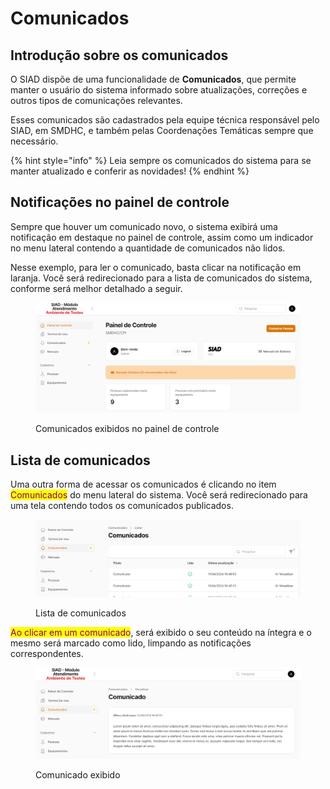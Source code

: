 # Comunicados

## Introdução sobre os comunicados

O SIAD dispõe de uma funcionalidade de **Comunicados**, que permite manter o usuário do sistema informado sobre atualizações, correções e outros tipos de comunicações relevantes.&#x20;

Esses comunicados são cadastrados pela equipe técnica responsável pelo SIAD, em SMDHC, e também pelas Coordenações Temáticas sempre que necessário.

{% hint style="info" %}
Leia sempre os comunicados do sistema para se manter atualizado e conferir as novidades!
{% endhint %}

## Notificações no painel de controle

Sempre que houver um comunicado novo, o sistema exibirá uma notificação em destaque no painel de controle, assim como um indicador no menu lateral contendo a quantidade de comunicados não lidos.

Nesse exemplo, para ler o comunicado, basta clicar na notificação em laranja. Você será redirecionado para a lista de comunicados do sistema, conforme será melhor detalhado a seguir.

<figure><img src="../.gitbook/assets/image (76).png" alt=""><figcaption><p>Comunicados exibidos no painel de controle</p></figcaption></figure>

## Lista de comunicados

Uma outra forma de acessar os comunicados é clicando no item <mark style="color:purple;">Comunicados</mark> do menu lateral do sistema. Você será redirecionado para uma tela contendo todos os comunicados publicados.

<figure><img src="../.gitbook/assets/image (1) (2) (1).png" alt=""><figcaption><p>Lista de comunicados</p></figcaption></figure>

&#x20;<mark style="color:purple;">Ao clicar em um comunicado</mark>, será exibido o seu conteúdo na íntegra e o mesmo será marcado como lido, limpando as notificações correspondentes.

<figure><img src="../.gitbook/assets/image (1) (1) (1) (1) (1) (1) (1) (1) (1) (1) (1) (1) (1) (1) (1) (1) (1) (1) (1) (1) (1) (1) (1) (1) (1) (1).png" alt=""><figcaption><p>Comunicado exibido</p></figcaption></figure>

